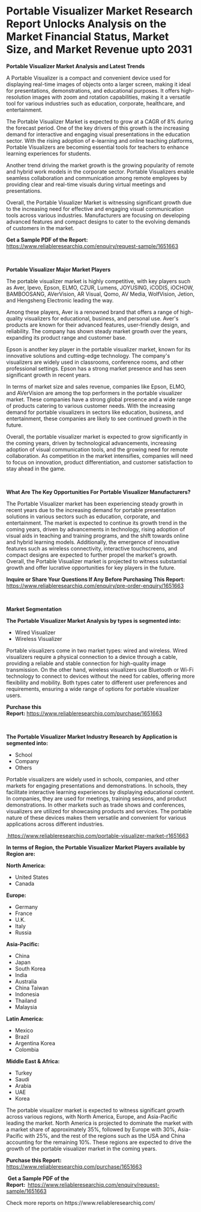<p><h1>Portable Visualizer Market Research Report Unlocks Analysis on the Market Financial Status, Market Size, and Market Revenue upto 2031</h1></p><p><strong>Portable Visualizer Market Analysis and Latest Trends</strong></p>
<p><p>A Portable Visualizer is a compact and convenient device used for displaying real-time images of objects onto a larger screen, making it ideal for presentations, demonstrations, and educational purposes. It offers high-resolution images with zoom and rotation capabilities, making it a versatile tool for various industries such as education, corporate, healthcare, and entertainment.</p><p>The Portable Visualizer Market is expected to grow at a CAGR of 8% during the forecast period. One of the key drivers of this growth is the increasing demand for interactive and engaging visual presentations in the education sector. With the rising adoption of e-learning and online teaching platforms, Portable Visualizers are becoming essential tools for teachers to enhance learning experiences for students.</p><p>Another trend driving the market growth is the growing popularity of remote and hybrid work models in the corporate sector. Portable Visualizers enable seamless collaboration and communication among remote employees by providing clear and real-time visuals during virtual meetings and presentations.</p><p>Overall, the Portable Visualizer Market is witnessing significant growth due to the increasing need for effective and engaging visual communication tools across various industries. Manufacturers are focusing on developing advanced features and compact designs to cater to the evolving demands of customers in the market.</p></p>
<p><strong>Get a Sample PDF of the Report:&nbsp;</strong> <a href="https://www.reliableresearchiq.com/enquiry/request-sample/1651663">https://www.reliableresearchiq.com/enquiry/request-sample/1651663</a></p>
<p>&nbsp;</p>
<p><strong>Portable Visualizer Major Market Players</strong></p>
<p><p>The portable visualizer market is highly competitive, with key players such as Aver, Ipevo, Epson, ELMO, CZUR, Lumens, JOYUSING, iCODIS, iOCHOW, BAMBOOSANG, AVerVision, AR Visual, Qomo, AV Media, WolfVision, Jetion, and Hengsheng Electronic leading the way. </p><p>Among these players, Aver is a renowned brand that offers a range of high-quality visualizers for educational, business, and personal use. Aver's products are known for their advanced features, user-friendly design, and reliability. The company has shown steady market growth over the years, expanding its product range and customer base.</p><p>Epson is another key player in the portable visualizer market, known for its innovative solutions and cutting-edge technology. The company's visualizers are widely used in classrooms, conference rooms, and other professional settings. Epson has a strong market presence and has seen significant growth in recent years.</p><p>In terms of market size and sales revenue, companies like Epson, ELMO, and AVerVision are among the top performers in the portable visualizer market. These companies have a strong global presence and a wide range of products catering to various customer needs. With the increasing demand for portable visualizers in sectors like education, business, and entertainment, these companies are likely to see continued growth in the future.</p><p>Overall, the portable visualizer market is expected to grow significantly in the coming years, driven by technological advancements, increasing adoption of visual communication tools, and the growing need for remote collaboration. As competition in the market intensifies, companies will need to focus on innovation, product differentiation, and customer satisfaction to stay ahead in the game.</p></p>
<p>&nbsp;</p>
<p><strong>What Are The Key Opportunities For Portable Visualizer Manufacturers?</strong></p>
<p><p>The Portable Visualizer market has been experiencing steady growth in recent years due to the increasing demand for portable presentation solutions in various sectors such as education, corporate, and entertainment. The market is expected to continue its growth trend in the coming years, driven by advancements in technology, rising adoption of visual aids in teaching and training programs, and the shift towards online and hybrid learning models. Additionally, the emergence of innovative features such as wireless connectivity, interactive touchscreens, and compact designs are expected to further propel the market's growth. Overall, the Portable Visualizer market is projected to witness substantial growth and offer lucrative opportunities for key players in the future.</p></p>
<p><strong>Inquire or Share Your Questions If Any Before Purchasing This Report:</strong> <a href="https://www.reliableresearchiq.com/enquiry/pre-order-enquiry/1651663">https://www.reliableresearchiq.com/enquiry/pre-order-enquiry/1651663</a></p>
<p>&nbsp;</p>
<p><strong>Market Segmentation</strong></p>
<p><strong>The Portable Visualizer Market Analysis by types is segmented into:</strong></p>
<p><ul><li>Wired Visualizer</li><li>Wireless Visualizer</li></ul></p>
<p><p>Portable visualizers come in two market types: wired and wireless. Wired visualizers require a physical connection to a device through a cable, providing a reliable and stable connection for high-quality image transmission. On the other hand, wireless visualizers use Bluetooth or Wi-Fi technology to connect to devices without the need for cables, offering more flexibility and mobility. Both types cater to different user preferences and requirements, ensuring a wide range of options for portable visualizer users.</p></p>
<p><strong>Purchase this Report:&nbsp;</strong><a href="https://www.reliableresearchiq.com/purchase/1651663">https://www.reliableresearchiq.com/purchase/1651663</a></p>
<p>&nbsp;</p>
<p><strong>The Portable Visualizer Market Industry Research by Application is segmented into:</strong></p>
<p><ul><li>School</li><li>Company</li><li>Others</li></ul></p>
<p><p>Portable visualizers are widely used in schools, companies, and other markets for engaging presentations and demonstrations. In schools, they facilitate interactive learning experiences by displaying educational content. In companies, they are used for meetings, training sessions, and product demonstrations. In other markets such as trade shows and conferences, visualizers are utilized for showcasing products and services. The portable nature of these devices makes them versatile and convenient for various applications across different industries.</p></p>
<p><a href="https://www.reliableresearchiq.com/portable-visualizer-market-r1651663">&nbsp;https://www.reliableresearchiq.com/portable-visualizer-market-r1651663</a></p>
<p><strong>In terms of Region, the Portable Visualizer Market Players available by Region are:</strong></p>
<p>
    <p> <strong> North America: </strong>
        <ul>
            <li>United States</li>
            <li>Canada</li>
        </ul>
        </p> 
    <p> <strong> Europe: </strong>
        <ul>
            <li>Germany</li>
            <li>France</li>
            <li>U.K.</li>
            <li>Italy</li>
            <li>Russia</li>
        </ul>
        </p> 
    <p> <strong> Asia-Pacific: </strong>
        <ul>
            <li>China</li>
            <li>Japan</li>
            <li>South Korea</li>
            <li>India</li>
            <li>Australia</li>
            <li>China Taiwan</li>
            <li>Indonesia</li>
            <li>Thailand</li>
            <li>Malaysia</li>
        </ul>
        </p> 
    <p> <strong> Latin America: </strong>
        <ul>
            <li>Mexico</li>
            <li>Brazil</li>
            <li>Argentina Korea</li>
            <li>Colombia</li>
        </ul>
        </p> 
    <p> <strong> Middle East & Africa: </strong>
        <ul>
            <li>Turkey</li>
            <li>Saudi</li>
            <li>Arabia</li>
            <li>UAE</li>
            <li>Korea</li>
        </ul>
    </p>
    </p>
<p><p>The portable visualizer market is expected to witness significant growth across various regions, with North America, Europe, and Asia-Pacific leading the market. North America is projected to dominate the market with a market share of approximately 35%, followed by Europe with 30%, Asia-Pacific with 25%, and the rest of the regions such as the USA and China accounting for the remaining 10%. These regions are expected to drive the growth of the portable visualizer market in the coming years.</p></p>
<p><strong>Purchase this Report: </strong><a href="https://www.reliableresearchiq.com/purchase/1651663">https://www.reliableresearchiq.com/purchase/1651663</a></p>
<p>&nbsp;<strong>Get a Sample PDF of the Report:&nbsp;&nbsp;</strong><a href="https://www.reliableresearchiq.com/enquiry/request-sample/1651663">https://www.reliableresearchiq.com/enquiry/request-sample/1651663</a></p>
<p><strong></strong></p>
<p>Check more reports on https://www.reliableresearchiq.com/</p>